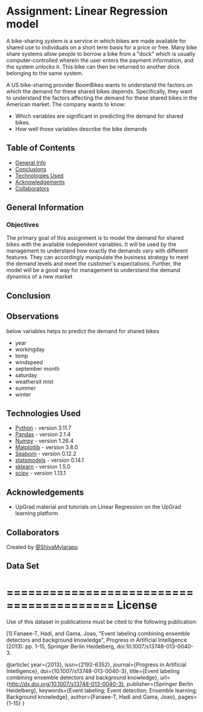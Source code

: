 # Assignment: Linear Regression model 
A bike-sharing system is a service in which bikes are made available for shared use to individuals on a short term basis for a price or free. Many bike share systems allow people to borrow a bike from a "dock" which is usually computer-controlled wherein the user enters the payment information, and the system unlocks it. This bike can then be returned to another dock belonging to the same system.

A US bike-sharing provider BoomBikes wants to understand the factors on which the demand for these shared bikes depends. Specifically, they want to understand the factors affecting the demand for these shared bikes in the American market. The company wants to know:

- Which variables are significant in predicting the demand for shared bikes.
- How well those variables describe the bike demands

## Table of Contents

- [General Info](#general-information)
- [Conclusions](#conclusions)
- [Technologies Used](#technologies-used)
- [Acknowledgements](#acknowledgements)
- [Collaborators](#collaborators)

<!-- You can include any other section that is pertinent to your problem -->

## General Information

### Objectives

The primary goal of this assignment is to model the demand for shared bikes with the available independent variables. It will be used by the management to understand how exactly the demands vary with different features. They can accordingly manipulate the business strategy to meet the demand levels and meet the customer's expectations. Further, the model will be a good way for management to understand the demand dynamics of a new market

## Conclusion

## Observations 

below variables helps to predict the demand for shared bikes

- year
- workingday
- temp
- windspeed 
- september month
- saturday
- weathersit mist  
- summer
- winter

    
## Technologies Used

- [Python](https://www.python.org/) - version 3.11.7
- [Pandas](https://pandas.pydata.org/) - version 2.1.4
- [Numpy](https://numpy.org/) - version 1.26.4
- [Matplotlib](https://matplotlib.org/) - version 3.8.0
- [Seaborn](https://seaborn.pydata.org/) - version 0.12.2
- [statsmodels](https://www.statsmodels.org/stable/install.html) - version 0.14.1
- [sklearn](https://pypi.org/project/scikit-learn/#:~:text=scikit%2Dlearn%20requires%3A,Python%20(%3E%3D%203.9)) - version 1.5.0
- [scipy](https://docs.scipy.org/doc/scipy/dev/toolchain.html) - version 1.13.1


## Acknowledgements

- UpGrad material and tutorials on Linear Regression on the UpGrad learning platform

## Collaborators

Created by [@ShivaMylarapu](https://github.com/mrsivanandareddy) 

## Data Set
=========================================
License
=========================================
Use of this dataset in publications must be cited to the following publication:

[1] Fanaee-T, Hadi, and Gama, Joao, "Event labeling combining ensemble detectors and background knowledge", Progress in Artificial Intelligence (2013): pp. 1-15, Springer Berlin Heidelberg, doi:10.1007/s13748-013-0040-3.

@article{
	year={2013},
	issn={2192-6352},
	journal={Progress in Artificial Intelligence},
	doi={10.1007/s13748-013-0040-3},
	title={Event labeling combining ensemble detectors and background knowledge},
	url={http://dx.doi.org/10.1007/s13748-013-0040-3},
	publisher={Springer Berlin Heidelberg},
	keywords={Event labeling; Event detection; Ensemble learning; Background knowledge},
	author={Fanaee-T, Hadi and Gama, Joao},
	pages={1-15}
}


